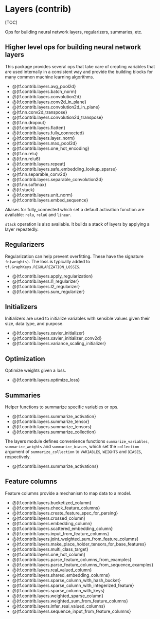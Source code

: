 # Layers (contrib)
[TOC]

Ops for building neural network layers, regularizers, summaries, etc.

## Higher level ops for building neural network layers

This package provides several ops that take care of creating variables that are
used internally in a consistent way and provide the building blocks for many
common machine learning algorithms.

*   @{tf.contrib.layers.avg_pool2d}
*   @{tf.contrib.layers.batch_norm}
*   @{tf.contrib.layers.convolution2d}
*   @{tf.contrib.layers.conv2d_in_plane}
*   @{tf.contrib.layers.convolution2d_in_plane}
*   @{tf.nn.conv2d_transpose}
*   @{tf.contrib.layers.convolution2d_transpose}
*   @{tf.nn.dropout}
*   @{tf.contrib.layers.flatten}
*   @{tf.contrib.layers.fully_connected}
*   @{tf.contrib.layers.layer_norm}
*   @{tf.contrib.layers.max_pool2d}
*   @{tf.contrib.layers.one_hot_encoding}
*   @{tf.nn.relu}
*   @{tf.nn.relu6}
*   @{tf.contrib.layers.repeat}
*   @{tf.contrib.layers.safe_embedding_lookup_sparse}
*   @{tf.nn.separable_conv2d}
*   @{tf.contrib.layers.separable_convolution2d}
*   @{tf.nn.softmax}
*   @{tf.stack}
*   @{tf.contrib.layers.unit_norm}
*   @{tf.contrib.layers.embed_sequence}

Aliases for fully_connected which set a default activation function are
available: `relu`, `relu6` and `linear`.

`stack` operation is also available. It builds a stack of layers by applying
a layer repeatedly.

## Regularizers

Regularization can help prevent overfitting. These have the signature
`fn(weights)`. The loss is typically added to
`tf.GraphKeys.REGULARIZATION_LOSSES`.

*   @{tf.contrib.layers.apply_regularization}
*   @{tf.contrib.layers.l1_regularizer}
*   @{tf.contrib.layers.l2_regularizer}
*   @{tf.contrib.layers.sum_regularizer}

## Initializers

Initializers are used to initialize variables with sensible values given their
size, data type, and purpose.

*   @{tf.contrib.layers.xavier_initializer}
*   @{tf.contrib.layers.xavier_initializer_conv2d}
*   @{tf.contrib.layers.variance_scaling_initializer}

## Optimization

Optimize weights given a loss.

*   @{tf.contrib.layers.optimize_loss}

## Summaries

Helper functions to summarize specific variables or ops.

*   @{tf.contrib.layers.summarize_activation}
*   @{tf.contrib.layers.summarize_tensor}
*   @{tf.contrib.layers.summarize_tensors}
*   @{tf.contrib.layers.summarize_collection}

The layers module defines convenience functions `summarize_variables`,
`summarize_weights` and `summarize_biases`, which set the `collection` argument
of `summarize_collection` to `VARIABLES`, `WEIGHTS` and `BIASES`, respectively.

*   @{tf.contrib.layers.summarize_activations}

## Feature columns

Feature columns provide a mechanism to map data to a model.

*   @{tf.contrib.layers.bucketized_column}
*   @{tf.contrib.layers.check_feature_columns}
*   @{tf.contrib.layers.create_feature_spec_for_parsing}
*   @{tf.contrib.layers.crossed_column}
*   @{tf.contrib.layers.embedding_column}
*   @{tf.contrib.layers.scattered_embedding_column}
*   @{tf.contrib.layers.input_from_feature_columns}
*   @{tf.contrib.layers.joint_weighted_sum_from_feature_columns}
*   @{tf.contrib.layers.make_place_holder_tensors_for_base_features}
*   @{tf.contrib.layers.multi_class_target}
*   @{tf.contrib.layers.one_hot_column}
*   @{tf.contrib.layers.parse_feature_columns_from_examples}
*   @{tf.contrib.layers.parse_feature_columns_from_sequence_examples}
*   @{tf.contrib.layers.real_valued_column}
*   @{tf.contrib.layers.shared_embedding_columns}
*   @{tf.contrib.layers.sparse_column_with_hash_bucket}
*   @{tf.contrib.layers.sparse_column_with_integerized_feature}
*   @{tf.contrib.layers.sparse_column_with_keys}
*   @{tf.contrib.layers.weighted_sparse_column}
*   @{tf.contrib.layers.weighted_sum_from_feature_columns}
*   @{tf.contrib.layers.infer_real_valued_columns}
*   @{tf.contrib.layers.sequence_input_from_feature_columns}
